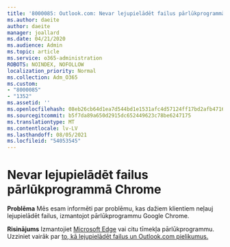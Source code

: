 ```yaml
---
title: '8000085: Outlook.com: Nevar lejupielādēt failus pārlūkprogrammā Chrome'
ms.author: daeite
author: daeite
manager: joallard
ms.date: 04/21/2020
ms.audience: Admin
ms.topic: article
ms.service: o365-administration
ROBOTS: NOINDEX, NOFOLLOW
localization_priority: Normal
ms.collection: Adm_O365
ms.custom:
- "8000085"
- "1352"
ms.assetid: ''
ms.openlocfilehash: 08eb26cb64d1ea7d544bd1e1531afc4d57124ff17bd2afb471686d066098ce8a
ms.sourcegitcommit: b5f7da89a650d2915dc652449623c78be6247175
ms.translationtype: MT
ms.contentlocale: lv-LV
ms.lasthandoff: 08/05/2021
ms.locfileid: "54053545"
---
```

# <a name="cant-download-files-in-chrome"></a>Nevar lejupielādēt failus pārlūkprogrammā Chrome

**Problēma** Mēs esam informēti par problēmu, kas dažiem klientiem neļauj lejupielādēt failus, izmantojot pārlūkprogrammu Google Chrome. 

**Risinājums** Izmantojiet [Microsoft Edge](https://www.microsoft.com/windows/microsoft-edge) vai citu tīmekļa pārlūkprogrammu.
Uzziniet vairāk par [to, kā lejupielādēt failus un Outlook.com pielikumus.](https://support.office.com/article/8d7c1ea7-4e5f-44ce-bb6e-c5fcc92ba9ab?wt.mc_id=Office_Outlook_com_Alchemy)

